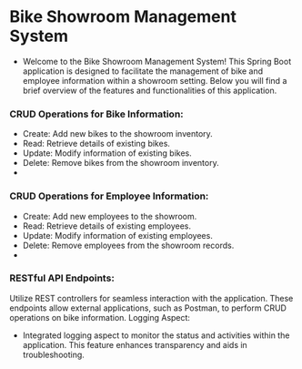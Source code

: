 # Bike Showroom Management System 

- Welcome to the Bike Showroom Management System! This Spring Boot application is designed to facilitate the management of bike and employee information within a showroom setting. Below you will find a brief overview of the features and functionalities of this application.

### CRUD Operations for Bike Information:
- Create: Add new bikes to the showroom inventory.
- Read: Retrieve details of existing bikes.
- Update: Modify information of existing bikes.
- Delete: Remove bikes from the showroom inventory.
- 
### CRUD Operations for Employee Information:
- Create: Add new employees to the showroom.
- Read: Retrieve details of existing employees.
- Update: Modify information of existing employees.
- Delete: Remove employees from the showroom records.
- 
### RESTful API Endpoints:
Utilize REST controllers for seamless interaction with the application. These endpoints allow external applications, such as Postman, to perform CRUD operations on bike information.
Logging Aspect:

- Integrated logging aspect to monitor the status and activities within the application. This feature enhances transparency and aids in troubleshooting.
